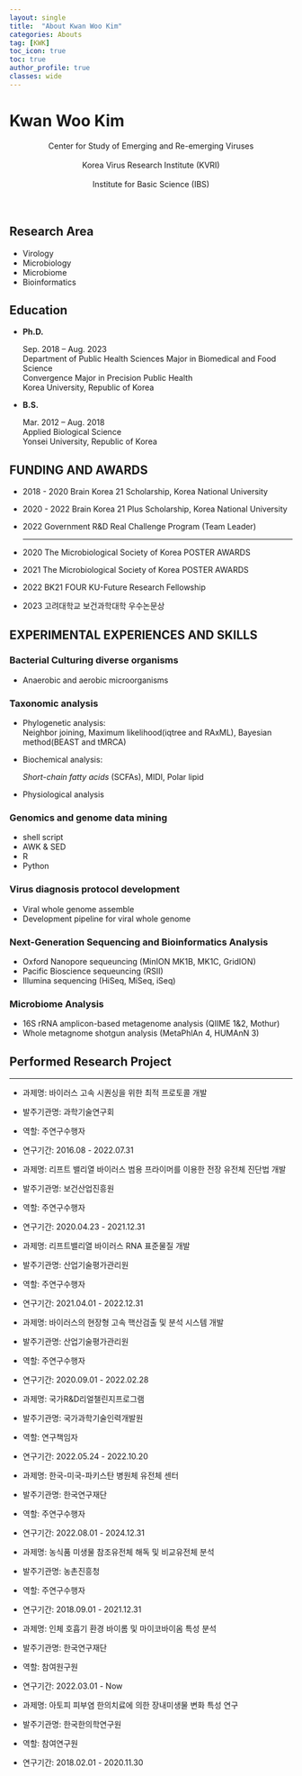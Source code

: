 ```yaml
---
layout: single
title:  "About Kwan Woo Kim"
categories: Abouts
tag: [KWK]
toc_icon: true
toc: true
author_profile: true
classes: wide
---
```


# Kwan Woo Kim

<center>Center for Study of Emerging and Re-emerging Viruses </center> <br/>
<center>Korea Virus Research Institute (KVRI) </center><br/>
<center>Institute for Basic Science (IBS) </center><br/>

 <br/>

## Research Area

- Virology
- Microbiology
- Microbiome
- Bioinformatics <br/>
  


## Education

- **Ph.D.**

  Sep. 2018 – Aug. 2023 <br/>Department of Public Health Sciences Major in Biomedical and Food Science <br/>Convergence Major in Precision Public Health <br/>Korea University, Republic of Korea <br/>

- **B.S.**

  Mar. 2012 – Aug. 2018 <br/>Applied Biological Science <br/>
  Yonsei University, Republic of Korea <br/>
  

## FUNDING AND AWARDS

- 2018 - 2020     Brain Korea 21 Scholarship, Korea National University
- 2020 - 2022     Brain Korea 21 Plus Scholarship, Korea National University
- 2022            Government R&D Real Challenge Program (Team Leader)

  ---


- 2020            The Microbiological Society of Korea POSTER AWARDS
- 2021            The Microbiological Society of Korea POSTER AWARDS
- 2022            BK21 FOUR KU-Future Research Fellowship
- 2023            고려대학교 보건과학대학 우수논문상 <br/>
  


## EXPERIMENTAL EXPERIENCES AND SKILLS 

### Bacterial Culturing diverse organisms
- Anaerobic and aerobic microorganisms  <br/>
  


### Taxonomic analysis 

- Phylogenetic analysis:<br/> Neighbor joining, Maximum likelihood(iqtree and RAxML), Bayesian method(BEAST and tMRCA)

- Biochemical analysis:<br/>

  *Short*-*chain fatty acids* (SCFAs), MIDI, Polar lipid

- Physiological analysis <br/>
  

### Genomics and genome data mining
- shell script 
- AWK & SED
- R 
- Python <br/>

### Virus diagnosis protocol development 
- Viral whole genome assemble
- Development pipeline for viral whole genome  <br/>

### Next-Generation Sequencing and Bioinformatics Analysis

- Oxford Nanopore sequeuncing (MinION MK1B, MK1C, GridION)
- Pacific Bioscience sequeuncing (RSⅡ)
- Illumina sequencing (HiSeq, MiSeq, iSeq) <br/>
  
### Microbiome Analysis
- 16S rRNA amplicon-based metagenome analysis (QIIME 1&2, Mothur)
- Whole metagnome shotgun analysis (MetaPhlAn 4, HUMAnN 3) <br/>



## Performed Research Project
---
- 과제명: 바이러스 고속 시퀀싱을 위한 최적 프로토콜 개발
- 발주기관명: 과학기술연구회
- 역할: 주연구수행자
- 연구기간: 2016.08 - 2022.07.31 <br/>

- 과제명: 리프트 밸리열 바이러스 범용 프라이머를 이용한 전장 유전체 진단법 개발
- 발주기관명: 보건산업진흥원
- 역할: 주연구수행자
- 연구기간: 2020.04.23 - 2021.12.31 <br/>

- 과제명: 리프트밸리열 바이러스 RNA 표준물질 개발
- 발주기관명: 산업기술평가관리원
- 역할: 주연구수행자
- 연구기간: 2021.04.01 - 2022.12.31 <br/>

- 과제명: 바이러스의 현장형 고속 핵산검출 및 분석 시스템 개발
- 발주기관명: 산업기술평가관리원
- 역할: 주연구수행자
- 연구기간: 2020.09.01 - 2022.02.28 <br/>

- 과제명: 국가R&D리얼챌린지프로그램
- 발주기관명: 국가과학기술인력개발원
- 역할: 연구책임자
- 연구기간: 2022.05.24 - 2022.10.20 <br/>

- 과제명: 한국-미국-파키스탄 병원체 유전체 센터
- 발주기관명: 한국연구재단
- 역할: 주연구수행자
- 연구기간: 2022.08.01 - 2024.12.31 <br/>

- 과제명: 농식품 미생물 참조유전체 해독 및 비교유전체 분석
- 발주기관명: 농촌진흥청
- 역할: 주연구수행자
- 연구기간: 2018.09.01 - 2021.12.31 <br/>

- 과제명: 인체 호흡기 환경 바이롬 및 마이코바이옴 특성 분석
- 발주기관명: 한국연구재단
- 역할: 참여원구원
- 연구기간: 2022.03.01 - Now <br/>

- 과제명: 아토피 피부염 한의치료에 의한 장내미생물 변화 특성 연구
- 발주기관명: 한국한의학연구원
- 역할: 참여연구원
- 연구기간: 2018.02.01 - 2020.11.30 <br/>
